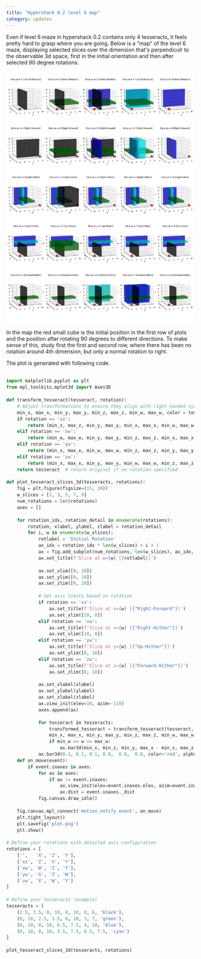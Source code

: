 ```yaml
---
title: "Hypershack 0.2 level 6 map"
category: updates
---
```




Even if level 6 maze in hypershack 0.2 contains only 4 tesseracts, it feels pretty hard to grasp where you are going. Below is a "map" of the level 6 maze, displaying selected slices over the dimension that's perpendiculr to the observable 3d space, first in the initial orientation and then after selected 90 degree rotations. 

<!--more-->

![insert map png here](../../assets/images/level6map.png)

In the map the red small cube is the initial position in the first row of plots and the position after rotating 90 degrees to different directions. To make sense of this, study first the first and second row, where there has been no rotation around 4th dimension, but only a normal rotation to right. 


The plot is generated with following code. 

```python

import matplotlib.pyplot as plt
from mpl_toolkits.mplot3d import Axes3D

def transform_tesseract(tesseract, rotation):
    # Adjust transformations to ensure they align with right-handed system and the correct axis are set after the "camera rotation"
    min_x, max_x, min_y, max_y, min_z, max_z, min_w, max_w, color = tesseract
    if rotation == 'xz':
        return (min_z, max_z, min_y, max_y, min_x, max_x, min_w, max_w, color)
    elif rotation == 'xw':
        return (min_w, max_w, min_y, max_y, min_z, max_z, min_x, max_x, color)
    elif rotation == 'yw':
        return (min_x, max_x, min_w, max_w, min_z, max_z, min_y, max_y, color)
    elif rotation == 'zw':
        return (min_x, max_x, min_y, max_y, min_w, max_w, min_z, max_z, color)
    return tesseract  # return original if no rotation specified

def plot_tesseract_slices_3d(tesseracts, rotations):
    fig = plt.figure(figsize=(15, 20))
    w_slices = [1, 3, 5, 7, 9]
    num_rotations = len(rotations)
    axes = []

    for rotation_idx, rotation_detail in enumerate(rotations):
        rotation, xlabel, ylabel, zlabel = rotation_detail
        for i, w in enumerate(w_slices):
            rotlabel = 'Initial Rotation' 
            ax_idx = rotation_idx * len(w_slices) + i + 1
            ax = fig.add_subplot(num_rotations, len(w_slices), ax_idx, projection='3d')
            ax.set_title(f'Slice at w={w} [{rotlabel}]')
            
            ax.set_xlim([0, 10])
            ax.set_ylim([0, 10])
            ax.set_zlim([0, 10])

            # Set axis limits based on rotation
            if rotation == 'xz':
                ax.set_title(f'Slice at x={w} [{"Right-Forward"}]')
                ax.set_xlim([10, 0])
            elif rotation == 'xw':
                ax.set_title(f'Slice at x={w} [{"Right-Hither"}]')
                ax.set_xlim([10, 0])
            elif rotation == 'yw':
                ax.set_title(f'Slice at y={w} [{"Up-Hither"}]')
                ax.set_ylim([0, 10])
            elif rotation == 'zw':
                ax.set_title(f'Slice at z={w} [{"Forward-Hither"}]')
                ax.set_zlim([0, 10])
                
            ax.set_xlabel(xlabel)
            ax.set_ylabel(ylabel)
            ax.set_zlabel(zlabel)
            ax.view_init(elev=10, azim=-110)
            axes.append(ax)

            for tesseract in tesseracts:
                transformed_tesseract = transform_tesseract(tesseract, rotation)
                min_x, max_x, min_y, max_y, min_z, max_z, min_w, max_w, color = transformed_tesseract
                if min_w <= w <= max_w:
                    ax.bar3d(min_x, min_z, min_y, max_x - min_x, max_z - min_z, max_y - min_y, color=color, alpha=0.5)
            ax.bar3d(0.1, 0.1, 0.1, 0.8,  0.8,  0.8, color='red', alpha=0.5)
    def on_move(event):
        if event.inaxes in axes:
            for ax in axes:
                if ax != event.inaxes:
                    ax.view_init(elev=event.inaxes.elev, azim=event.inaxes.azim)
                    ax.dist = event.inaxes._dist
            fig.canvas.draw_idle()

    fig.canvas.mpl_connect('motion_notify_event', on_move)
    plt.tight_layout()
    plt.savefig('plot.png')
    plt.show()

# Define your rotations with detailed axis configuration
rotations = [
    ['',   'X', 'Z', 'Y'],
    ['xz', 'Z', 'X', 'Y'],
    ['xw', 'W', 'Z', 'Y'],
    ['yw', 'X', 'Z', 'W'],
    ['zw', 'X', 'W', 'Y']
]

# Define your tesseracts (example)
tesseracts = [
    (2.5, 3.5, 0, 10, 0, 10, 0, 6, 'black'),
    (0, 10, 2.5, 3.5, 0, 10, 3, 7, 'green'),
    (0, 10, 0, 10, 6.5, 7.5, 4, 10, 'blue'),
    (0, 10, 0, 10, 3.5, 7.5, 6.5, 7.5, 'cyan')
]

plot_tesseract_slices_3d(tesseracts, rotations)



```